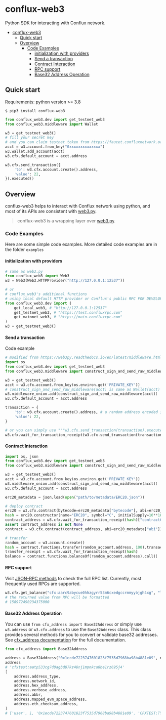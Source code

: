 # conflux-web3 
Python SDK for interacting with Conflux network.

- [conflux-web3](#conflux-web3)
  - [Quick start](#quick-start)
  - [Overview](#overview)
    - [Code Examples](#code-examples)
      - [initialization with providers](#initialization-with-providers)
      - [Send a transaction](#send-a-transaction)
      - [Contract Interaction](#contract-interaction)
      - [RPC support](#rpc-support)
      - [Base32 Address Operation](#base32-address-operation)

## Quick start

Requirements: python version >= 3.8

```shell
$ pip3 install conflux-web3
```

```python
from conflux_web3.dev import get_testnet_web3
from conflux_web3.middleware import Wallet

w3 = get_testnet_web3()
# fill your secret key
# and you can claim testnet token from https://faucet.confluxnetwork.org/
acct = w3.account.from_key("0xxxxxxxxxxxxxx") 
w3.wallet.add_account(acct)
w3.cfx.default_account = acct.address

w3.cfx.send_transaction({
    'to': w3.cfx.account.create().address,
    'value': 22,
}).executed()
```

## Overview

conflux-web3 helps to interact with Conflux network using python, and most of its APIs are consistent with [web3.py](https://github.com/ethereum/web3.py). 

> conflux-web3 is a wrapping layer over [web3.py](https://github.com/ethereum/web3.py).

### Code Examples

Here are some simple code examples. More detailed code examples are in the folder `examples`

#### initialization with providers

```python
# same as web3.py
from conflux_web3 import Web3
w3 = Web3(Web3.HTTPProvider("http://127.0.0.1:12537"))

# or
# conflux_web3's additional functions
# using local default HTTP provider or Conflux's public RPC FOR DEVELOPMENT
from conflux_web3.dev import (
    get_local_web3, # "http://127.0.0.1:12537"
    get_testnet_web3, # "https://test.confluxrpc.com"
    get_mainnet_web3, # "https://main.confluxrpc.com"
)
w3 = get_testnet_web3()
```

#### Send a transaction

Code example

``` python
# modified from https://web3py.readthedocs.io/en/latest/middleware.html?highlight=construct_sign_and#web3.middleware.construct_sign_and_send_raw_middleware
import os
from conflux_web3.dev import get_testnet_web3
from conflux_web3.middleware import construct_sign_and_send_raw_middleware

w3 = get_testnet_web3()
acct = w3.cfx.account.from_key(os.environ.get('PRIVATE_KEY'))
# construct_sign_and_send_raw_middleware(acct) is same as Wallet(acct)
w3.middleware_onion.add(construct_sign_and_send_raw_middleware(acct))
w3.cfx.default_account = acct.address

transaction = {
    'to': w3.cfx.account.create().address, # a random address encoded in base32 format
    'value': 22,
}

# or you can simply use """w3.cfx.send_transaction(transaction).executed()"""
w3.cfx.wait_for_transaction_receipt(w3.cfx.send_transaction(transaction))
```

#### Contract Interaction

``` py
import os, json
from conflux_web3.dev import get_testnet_web3
from conflux_web3.middleware import construct_sign_and_send_raw_middleware

w3 = get_testnet_web3()
acct = w3.cfx.account.from_key(os.environ.get('PRIVATE_KEY'))
w3.middleware_onion.add(construct_sign_and_send_raw_middleware(acct))
w3.cfx.default_account = acct.address

erc20_metadata = json.load(open("path/to/metadata/ERC20.json"))

# deploy contract
erc20 = w3.cfx.contract(bytecode=erc20_metadata["bytecode"], abi=erc20_metadata["abi"])
hash = erc20.constructor(name="ERC20", symbol="C", initialSupply=10**18).transact()
contract_address = w3.cfx.wait_for_transaction_receipt(hash)["contractCreated"]
assert contract_address is not None
contract = w3.cfx.contract(contract_address, abi=erc20_metadata["abi"])

# transfer
random_account = w3.account.create()
hash = contract.functions.transfer(random_account.address, 100).transact()
transfer_receipt = w3.cfx.wait_for_transaction_receipt(hash)
balance = contract.functions.balanceOf(random_account.address).call()
```

#### RPC support

Visit [JSON-RPC methods](https://developer.confluxnetwork.org/conflux-doc/docs/json_rpc/#json-rpc-methods) to check the full RPC list. Currently, most frequently used RPCs are supported.

``` python
w3.cfx.get_balance("cfx:aarc9abycue0hhzgyrr53m6cxedgccrmmyybjgh4xg", "latest_state")
# the returned value from RPC will be formatted
# 158972490234375000
```

#### Base32 Address Operation

You can use `from cfx_address import Base32Address` or simply use `w3.address` or `w3.cfx.address` to use the `Base32Address` class. This class provides several methods for you to convert or validate base32 addresses. See [cfx_address documentation](https://conflux-fans.github.io/cfx-address/cfx_address.html#module-cfx_address.address) for the full documentation.

```py
from cfx_address import Base32Address

address = Base32Address("0x1ecde7223747601823f7535d7968ba98b4881e09", network_id=1)
address
# 'cfxtest:aatp533cg7d0agbd87kz48nj1mpnkca8be1rz695j4'
[
    address.address_type,
    address.network_id,
    address.hex_address,
    address.verbose_address,
    address.abbr,
    address.mapped_evm_space_address,
    address.eth_checksum_address,
]
# ['user', 1, '0x1ecde7223747601823f7535d7968ba98b4881e09', 'CFXTEST:TYPE.USER:AATP533CG7D0AGBD87KZ48NJ1MPNKCA8BE1RZ695J4', 'cfxtest:aat...95j4', '0x349f086998cF4a0C5a00b853a0E93239D81A97f6', '0x1ECdE7223747601823f7535d7968Ba98b4881E09']
```
